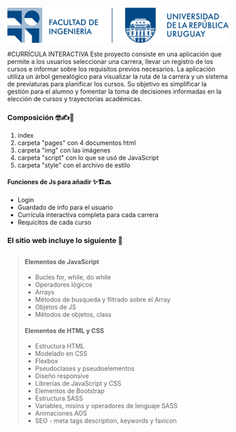[![](https://raw.githubusercontent.com/valebutrico/curriculainteractiva/main/img/logofing-completo.png)](https://valebutrico.github.io/curriculainteractiva/)

#CURRÍCULA INTERACTIVA
Este proyecto consiste en una aplicación que permite a los usuarios seleccionar una carrera, llevar un registro de los cursos e informar sobre los requisitos previos necesarios. La aplicación utiliza un árbol genealógico para visualizar la ruta de la carrera y un sistema de previaturas para planificar los cursos. Su objetivo es simplificar la gestión para el alumno y fomentar la toma de decisiones informadas en la elección de cursos y trayectorias académicas.
### Composición 🤓✍📐
1. index
2. carpeta "pages" con 4 documentos html
3. carpeta "img" con las imágenes
4. carpeta "script" con lo que se usó de JavaScript
5. carpeta "style" con el archivo de estilo
#### Funciones de Js para añadir ✨🏗️🔜
- Login
- Guardado de info para el usuario
- Currícula interactiva completa para cada carrera
- Requicitos de cada curso

### El sitio web incluye lo siguiente 👀
> ##
>  #### Elementos de JavaScript
> - Bucles for, while, do while
> - Operadores lógicos
> - Arrays 
> - Métodos de busqueda y filtrado sobre el Array
> - Objetos de JS
> - Métodos de objetos, class 
>  #### Elementos de HTML y CSS
> - Estructura HTML
> - Modelado en CSS
> - Flexbox
> - Pseudoclases y pseudoelementos
> - Diseño responsive
> - Librerías de JavaScript y CSS
> - Elementos de Bootstrap 
> - Estructura SASS
> - Variables, mixins y operadores de lenguaje SASS
> - Animaciones AOS
> - SEO - meta tags description, keywords y favicon
> ## 
